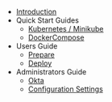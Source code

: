 * [Introduction](README.md)
* Quick Start Guides
  * [Kubernetes / Minikube](kubernetes.md)
  * [DockerCompose](docker_compose.md)
* Users Guide
  * [Prepare](prepare.md)
  * [Deploy](deploy.md)
* Administrators Guide
  * [Okta](okta.md)
  * [Configuration Settings](settings.md)